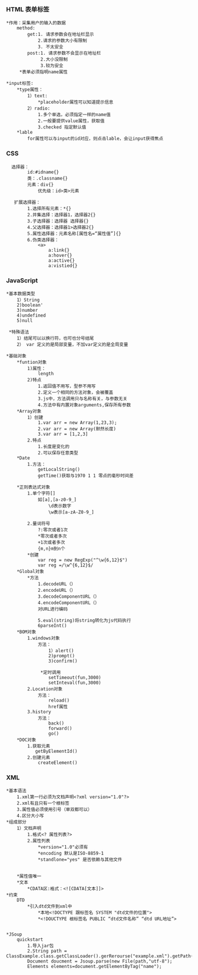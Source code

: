 ### HTML 表单标签
    *作用：采集用户的输入的数据
        method:
            get:1. 请求参数会在地址栏显示
                2.请求的参数大小有限制
                3. 不太安全
            post:1. 请求参数不会显示在地址栏
                 2.大小没限制
                 3.较为安全
         *表单必须指明name属性
         
    *input标签:
        *type属性：
            1）text:
                *placeholder属性可以知道提示信息
            2）radio:
                1.多个单选，必须指定一样的name值
                2.一般要提供value属性，获取值
                3.checked 指定默认值
        *lable
            for属性可以与input的id对应，则点击lable，会让input获得焦点
            
### CSS
      选择器：
            id:#idname{}
            类：.classname{}
            元素：div{}
                优先级：id>类>元素
                
       扩展选择器：
            1.选择所有元素：*{}
            2.并集选择：选择器1，选择器2{}
            3.子选择器：选择器 选择器{}
            4.父选择器：选择器1>选择器2{}
            5.属性选择器：元素名称[属性名=“属性值”]{}
            6.伪类选择器：
                <a>
                    a:link{}
                    a:hover{}
                    a:active{}
                    a:vistied{}
### JavaScript
    *基本数据类型
        1）String
        2)boolean'
        3)number
        4)undefined
        5)null
        
     *特殊语法
        1）结尾可以以换行符，也可也分号结尾
        2） var 定义的是局部变量，不加var定义的是全局变量
        
    *基础对象
        *funtion对象
            1)属性：
                length
            2)特点
                1.返回值不用写，型参不用写
                2.定义一个相同的方法对象，会被覆盖
                3.js中，方法调用只与名称有关，与参数无关
                4.方法中有内置对象arguments,保存所有参数
        *Array对象
            1）创建
                1.var arr = new Array(1,23,3);
                2.var arr = new Array(默然长度)
                3.var arr = [1,2,3]
            2.特点
                1.长度是变化的
                2.可以保存任意类型
        *Date
            1.方法：
                getLocalString()
                getTime()获取与1970 1 1 零点的毫秒时间差
         
        *正则表达式对象
            1.单个字符[]
                如[a],[a-z0-9_] 
                    \d表示数字
                    \w表示[a-zA-Z0-9_]
                    
            2.量词符号
                ?:零次或者1次
                *零次或者多次
                +1次或者多次
                {m,n}m到n个
            *创建
                var reg = new RegExp("^\w{6,12}$")
                var reg =/\w^{6,12}$/
        *Global对象
            *方法
                1.decodeURL（）
                2.encodeURL（）
                3.decodeComponentURL（）
                4.encodeComponentURL（）
                对URL进行编码
                
                5.eval(string)将string转化为js代码执行
                6parseInt()
        *BOM对象
            1.windows对象
                方法：
                    1）alert()
                    2)prompt()
                    3)confirm()
                    
                 *定时调用
                    setTimeout(fun,3000)
                    setInteval(fun,3000)
            2.Location对象
                方法：
                    reload()
                    href属性
            3.history
                方法：
                    back()
                    forward()
                    go()
        *DOC对象
            1.获取元素
               getByElementId()
            2.创建元素
                createElement()
                
                
### XML
    *基本语法
        1.xml第一行必须为文档声明<?xml version="1.0"?>
        2.xml有且只有一个根标签
        3.属性值必须使用引号（单双都可以）
        4.区分大小写
    *组成部分
        1）文档声明
            1.格式<? 属性列表?>
            2.属性列表
                *version="1.0"必须有
                *encoding 默认是ISO-8859-1
                *standlone="yes" 是否依赖与其他文件
                
          
        *属性值唯一
        *文本
            *CDATA区:格式：<![CDATA[文本]]>
    *约束
        DTD
            *引入dtd文件到xml中
                *本地<!DOCTYPE 跟标签名 SYSTEM "dtd文件的位置">
                *<!DOUCTYPE 根标签名 PUBLIC “dtd文件名称” “dtd URL地址”>
                
        
    *JSoup
        quickstart
            1.导入jar包
            2.String path = ClassExample.class.getClassLoader().gerRerourse("example.xml").getPath();
            Document doucment = Jsoup.parse(new File(path,"utf-8");
            Elements elements=document.getElementByTag("name");
               
             
                    
                    
                    
                 
                
                
                                
            
        
                 
                
                         
         

          
                    
         